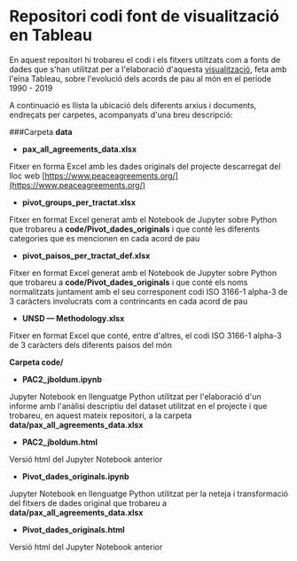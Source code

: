 # Repositori codi font de visualització en Tableau

En aquest repositori hi trobareu el codi i els fitxers utiltzats com a fonts de  dades que s'han utilitzat per a l'elaboració d'aquesta [visualització](https://public.tableau.com/views/PeaceAgreementsUOC2020_public/story_main2?:display_count=y&:origin=viz_share_link), feta amb l'eïna Tableau, sobre l'evolució dels acords de pau al món en el període 1990 - 2019 

A continuació es llista la ubicació dels diferents arxius i documents, endreçats per carpetes, acompanyats d'una breu descripció:

###Carpeta **data**

- **pax_all_agreements_data.xlsx**

Fitxer en forma Excel amb les dades originals del projecte descarregat del lloc web [https://www.peaceagreements.org/](https://www.peaceagreements.org/)

- **pivot_groups_per_tractat.xlsx**

Fitxer en format Excel generat amb el Notebook de Jupyter sobre Python que trobareu a **code/Pivot_dades_originals** i que conté les diferents categories que es mencionen en cada acord de pau

- **pivot_paisos_per_tractat_def.xlsx**

Fitxer en format Excel generat amb el Notebook de Jupyter sobre Python que trobareu a **code/Pivot_dades_originals** i que conté els noms normalitzats juntament amb el seu corresponent codi ISO 3166-1 alpha-3 de 3 caràcters involucrats com a contrincants en cada acord de pau

- **UNSD — Methodology.xlsx**

Fitxer en format Excel que conté, entre d'altres, el codi ISO 3166-1 alpha-3 de 3 caràcters dels diferents paisos del món

**Carpeta code/**

- **PAC2_jboldum.ipynb**

Jupyter Notebook en llenguatge Python utilitzat per l'elaboració d'un informe amb l'anàlisi descriptiu del dataset utilitzat en el projecte i que trobareu, en aquest mateix repositori, a la carpeta **data/pax_all_agreements_data.xlsx** 
 
- **PAC2_jboldum.html**

Versió html del Jupyter Notebook anterior
 
- **Pivot_dades_originals.ipynb**

Jupyter Notebook en llenguatge Python utilitzat per la neteja i transformació del fitxers de dades original que trobareu a 
**data/pax_all_agreements_data.xlsx**  
 
- **Pivot_dades_originals.html**

Versió html del Jupyter Notebook anterior

  

 
